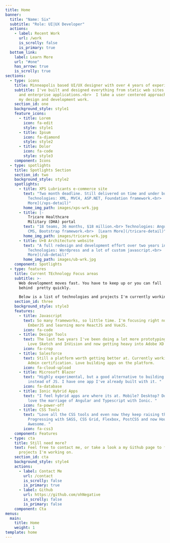 ```yaml
---
title: Home
banner:
  title: "Name: Six"
  subtitle: "Role: UI|UX Developer"
  actions:
    - label: Recent Work
      url: /work
      is_scrolly: false
      is_primary: true
  bottom_link:
    label: Learn More
    url: "#one"
    has_arrow: true
    is_scrolly: true
sections:
  - type: icons
    title: Minneapolis based UI/UX designer with over 4 years of experience
    subtitle: I've built and designed everything from static web sites to portals
      and enterprise applications.<br>  I take a user centered approach with all
      my design and development work.
    section_id: one
    background_style: style1
    feature_icons:
      - title: Lorem
        icon: fa-edit
        style: style1
      - title: Ipsum
        icon: fa-diamond
        style: style2
      - title: Dolor
        icon: fa-code
        style: style3
    component: Icons
  - type: spotlights
    title: Spotlights Section
    section_id: two
    background_style: style2
    spotlights:
      - title: XPS Lubricants e-commerce site
        text: "Two month deadline. Still delivered on time and under budget.<br>
          Technologies: XML, MVC4, ASP.NET, Foundation framework.<br>  [Learn
          More](/xps-detail)"
        home_img_path: images/xps-wrk.jpg
      - title: |-
          Tricare Healthcare 
          Military (DHA) portal
        text: "18 teams, 36 months, $18 million.<br> Technologies: AngularJS 1.x., AEM
          CMS, Bootstrap framework.<br>  [Learn More](/tricare-detail)"
        home_img_path: images/tricare-wrk.jpg
      - title: U+B Architecture website
        text: "A full redesign and development effort over two years in the making.<br>
          Technologies: Wordpress and a lot of custom javascript.<br>  [Learn
          More](/ub-detail)"
        home_img_path: images/ub-wrk.jpg
    component: Spotlights
  - type: features
    title: Current TEchnology Focus areas
    subtitle: >-
      Web development moves fast. You have to keep up or you can fall
      behind  pretty quickly.  

      Below is a list of technologies and projects I'm currently working on
    section_id: three
    background_style: style3
    features:
      - title: Javascript
        text: So many frameworks, so little time. I'm focusing right now on Angular,
          EmberJS and learning more ReactJS and VueJS.
        icon: fa-code
      - title: Design Tools
        text: The last two years I've been doing a lot more prototyping and designing.
          Love Sketch and InVision and now getting heavy into Adobe XD
        icon: fa-crop
      - title: Salesforce
        text: Still a platform worth getting better at. Currently working on getting an
          Admin certification. Love building apps on the platform.
        icon: fa-cloud-upload
      - title: Microsoft Blazor
        text: "Highly experimental, but a good alternative to building apps in  C#
          instead of JS. I have one app I've already built with it. "
        icon: fa-database
      - title: Ionic Hybrid Apps
        text: "I feel hybrid apps are where its at. Mobile? Desktop? Doesn't matter. I
          love the marriage of Angular and Typescript with Ionic. "
        icon: fa-power-off
      - title: CSS Tools
        text: "Love all the CSS tools and even now they keep raising the bar.
          Progressing with SASS, CSS Grid, Flexbox, PostCSS and now Houdini?
          Awesome. "
        icon: fa-css3
    component: Features
  - type: cta
    title: Still need more?
    text: Feel free to contact me, or take a look a my Github page to find out what
      projects I'm working on.
    section_id: cta
    background_style: style4
    actions:
      - label: Contact Me
        url: /contact
        is_scrolly: false
        is_primary: true
      - label: Github
        url: https://github.com/ohNegative
        is_scrolly: false
        is_primary: false
    component: Cta
menus:
  main:
    title: Home
    weight: 1
template: home
---
```

